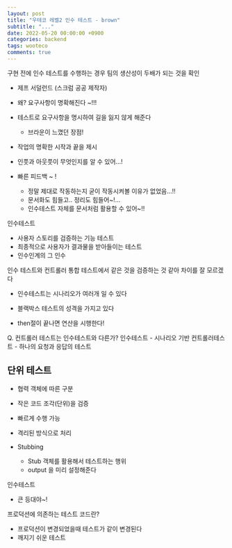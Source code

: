 ```yaml
---
layout: post
title: "우테코 레벨2 인수 테스트 - brown"
subtitle: "..."
date: 2022-05-20 00:00:00 +0900
categories: backend
tags: wooteco
comments: true
---
```


구현 전에 인수 테스트를 수행하는 경우 팀의 생산성이 두배가 되는 것을 확인

- 제프 서덜런드 (스크럼 공공 제작자)

- 왜? 요구사항이 명확해진다 ~!!!
- 테스트로 요구사항을 명시하여 길을 잃지 않게 해준다

  - 브라운이 느꼈던 장점!

- 작업의 명확한 시작과 끝을 제시
- 인풋과 아웃풋이 무엇인지를 알 수 있어...!
- 빠른 피드백 ~ !
  - 정말 제대로 작동하는지 굳이 작동시켜볼 이유가 없었음...!!
  - 문서화도 힘들고.. 정리도 힘들어~!...
  - 인수테스트 자체를 문서처럼 활용할 수 있어~!!

인수테스트

- 사용자 스토리를 검증하는 기능 테스트
- 최종적으로 사용자가 결과물을 받아들이는 테스트
- 인수인계의 그 인수

인수 테스트와 컨트롤러 통합 테스트에서 같은 것을 검증하는 것 같아 차이를 잘 모르겠다

- 인수테스트는 시나리오가 여러개 일 수 있다
- 블랙박스 테스트의 성격을 가지고 있다

- then절이 끝나면 연산을 시행한다!

Q. 컨트롤러 테스트는 인수테스트와 다른가?
인수테스트 - 시나리오 기반
컨트롤러테스트 - 하나의 요청과 응답의 테스트

## 단위 테스트

- 협력 객체에 따른 구분

- 작은 코드 조각(단위)을 검증
- 빠르게 수행 가능
- 격리된 방식으로 처리

- Stubbing
  - Stub 객체를 활용해서 테스트하는 행위
  - output 을 미리 설정해준다

인수테스트

- 큰 등대야~!

프로덕션에 의존하는 테스트 코드란?

- 프로덕션이 변경되었을때 테스트가 같이 변경된다
- 깨지기 쉬운 테스트
